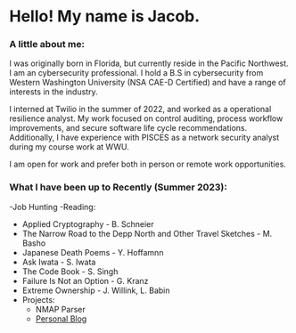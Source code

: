 # Hello! My name is Jacob.
### A little about me:
I was originally born in Florida, but currently reside in the Pacific Northwest. I am an cybersecurity professional. I hold a B.S in cybersecurity from Western Washington University (NSA CAE-D Certified) and have a range of interests in the industry.

I interned at Twilio in the summer of 2022, and worked as a operational resilience analyst. My work focused on control auditing, process workflow improvements, and secure software life cycle recommendations. Additionally, I have experience with PISCES as a network security analyst during my course work at WWU.

I am open for work and prefer both in person or remote work opportunities.

### What I have been up to Recently (Summer 2023):
-Job Hunting
-Reading:
  - Applied Cryptography - B. Schneier
  - The Narrow Road to the Depp North and Other Travel Sketches - M. Basho
  - Japanese Death Poems - Y. Hoffamnn
  - Ask Iwata - S. Iwata
  - The Code Book - S. Singh
  - Failure Is Not an Option - G. Kranz
  - Extreme Ownership - J. Willink, L. Babin
- Projects:
  - NMAP Parser
  - [Personal Blog ](https://jacrobin.github.io/)

<!---
DefragDefector/DefragDefector is a ✨ special ✨ repository because its `README.md` (this file) appears on your GitHub profile.
You can click the Preview link to take a look at your changes.
--->
